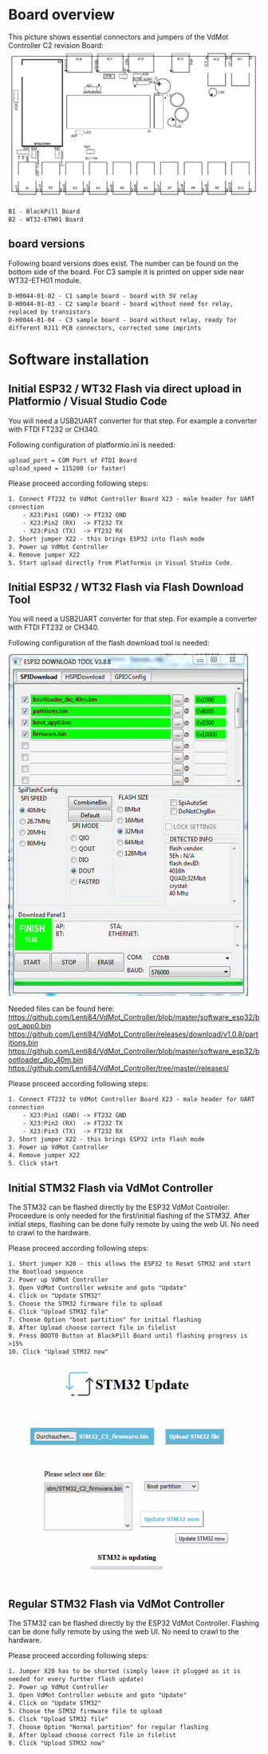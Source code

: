 # Board overview

This picture shows essential connectors and jumpers of the VdMot Controller C2 revision Board:
![-](../hardware/tht_assembly_C2-sample.png "tht assembly drawing C2 revision")

    B1 - BlackPill Board
    B2 - WT32-ETH01 Board

## board versions
Following board versions does exist. The number can be found on the bottom side of the board. For C3 sample it is printed on upper side near WT32-ETH01 module.

    D-H0044-01-02 - C1 sample board - board with 5V relay
    D-H0044-01-03 - C2 sample board - board without need for relay, replaced by transistors
    D-H0044-01-04 - C3 sample board - board without relay, ready for different RJ11 PCB connectors, corrected some imprints

# Software installation
## Initial ESP32 / WT32 Flash via direct upload in Platformio / Visual Studio Code
You will need a USB2UART converter for that step. For example a converter with FTDI FT232 or CH340.

Following configuration of platformio.ini is needed:

    upload_port = COM Port of FTDI Board
    upload_speed = 115200 (or faster)
    
    
Please proceed according following steps:

    1. Connect FT232 to VdMot Controller Board X23 - male header for UART connection
        - X23:Pin1 (GND) -> FT232 GND 
        - X23:Pin2 (RX)  -> FT232 TX 
        - X23:Pin3 (TX)  -> FT232 RX 
    2. Short jumper X22 - this brings ESP32 into flash mode
    3. Power up VdMot Controller
    4. Remove jumper X22
    5. Start upload directly from Platformio in Visual Studio Code.



## Initial ESP32 / WT32 Flash via Flash Download Tool
You will need a USB2UART converter for that step. For example a converter with FTDI FT232 or CH340.

Following configuration of the flash download tool is needed:

![-](./esp32_flash_download_tool_config.png "ESP32 Flash Download Tool Configuration")

Needed files can be found here:<br>
https://github.com/Lenti84/VdMot_Controller/blob/master/software_esp32/boot_app0.bin<br>
https://github.com/Lenti84/VdMot_Controller/releases/download/v1.0.8/partitions.bin<br>
https://github.com/Lenti84/VdMot_Controller/blob/master/software_esp32/bootloader_dio_40m.bin<br>
https://github.com/Lenti84/VdMot_Controller/tree/master/releases/
    
Please proceed according following steps:

    1. Connect FT232 to VdMot Controller Board X23 - male header for UART connection
        - X23:Pin1 (GND) -> FT232 GND 
        - X23:Pin2 (RX)  -> FT232 TX 
        - X23:Pin3 (TX)  -> FT232 RX 
    2. Short jumper X22 - this brings ESP32 into flash mode
    3. Power up VdMot Controller
    4. Remove jumper X22
    5. Click start
    

## Initial STM32 Flash via VdMot Controller
The STM32 can be flashed directly by the ESP32 VdMot Controller.
Proceedure is only needed for the first/initial flashing of the STM32.
After initial steps, flashing can be done fully remote by using the web UI. No need to crawl to the hardware.

Please proceed according following steps:

    1. Short jumper X20 - this allows the ESP32 to Reset STM32 and start the Bootload sequence
    2. Power up VdMot Controller
    3. Open VdMot Controller website and goto "Update"
    4. Click on "Update STM32"
    5. Choose the STM32 firmware file to upload
    6. Click "Upload STM32 file"
    7. Choose Option "boot partition" for initial flashing
    8. After Upload choose correct file in filelist
    9. Press BOOT0 Button at BlackPill Board until flashing progress is >15%
    10. Click "Upload STM32 now"

![-](./stm32_initial_flash.png "STM32 initial flash")

## Regular STM32 Flash via VdMot Controller
The STM32 can be flashed directly by the ESP32 VdMot Controller.
Flashing can be done fully remote by using the web UI. No need to crawl to the hardware.

Please proceed according following steps:

    1. Jumper X20 has to be shorted (simply leave it plugged as it is needed for every further flash update)
    2. Power up VdMot Controller
    3. Open VdMot Controller website and goto "Update"
    4. Click on "Update STM32"
    5. Choose the STM32 firmware file to upload
    6. Click "Upload STM32 file"
    7. Choose Option "Normal partition" for regular flashing
    8. After Upload choose correct file in filelist
    9. Click "Upload STM32 now"
